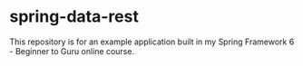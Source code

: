 # spring-data-rest

This repository is for an example application built in my Spring Framework 6 - Beginner to Guru online course.

